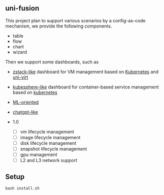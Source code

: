 ## uni-fusion

This project plan to support various scenarios by a config-as-code mechanism, we provide the following components.
- table
- flow
- chart
- wizard

Then we support some dashboards, such as
- [zstack-like](https://zstack.io/) dashboard for VM management based on [Kubernetes](https://kubernetes.io/) and [uni-virt](https://github.com/kubesys/uni-virt) 
- [kubesphere-like](https://kubesphere.io/) dashboard for container-based service management based on [kubernetes](https://kubernetes.io/)
- [ML-oriented](https://github.com/kelvins/awesome-mlops)
- [chatgpt-like]()

- 1.0
  - [ ] vm lifecycle management
  - [ ] image lifecycle management
  - [ ] disk lifecycle management
  - [ ] snapshot lifecycle management
  - [ ] gpu management
  - [ ] L2 and L3 network support

## Setup
```
bash install.sh
```

